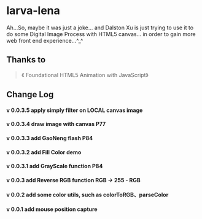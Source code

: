 larva-lena
==========

Ah...So, maybe it was just a joke... and Dalston Xu is just trying to use it to do some Digital Image Process with HTML5 canvas... in order to gain more web front end experience...^_^


## Thanks to
> 《 Foundational HTML5 Animation with JavaScript》 

## Change Log
#### v 0.0.3.5 apply simply filter on LOCAL canvas image 
#### v 0.0.3.4 draw image with canvas	P77
#### v 0.0.3.3 add GaoNeng flash	P84
#### v 0.0.3.2 add Fill Color demo	
#### v 0.0.3.1 add GrayScale function	P84
#### v 0.0.3 add Reverse RGB function RGB -> 255 - RGB
#### v 0.0.2 add some color utils, such as colorToRGB、parseColor
#### v 0.0.1 add mouse position capture